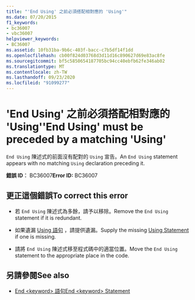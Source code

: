 ```yaml
---
title: "'End Using' 之前必須搭配相對應的 'Using'"
ms.date: 07/20/2015
f1_keywords:
- bc36007
- vbc36007
helpviewer_keywords:
- BC36007
ms.assetid: 10fb31ba-9b6c-403f-bacc-c7b5df14f1dd
ms.openlocfilehash: cb00f824d03768d3d11d16c890627d69e83ac8fe
ms.sourcegitcommit: bf5c5850654187705bc94cc40ebfb62fe346ab02
ms.translationtype: MT
ms.contentlocale: zh-TW
ms.lasthandoff: 09/23/2020
ms.locfileid: "91099277"
---
```

# <a name="end-using-must-be-preceded-by-a-matching-using"></a><span data-ttu-id="75029-102">'End Using' 之前必須搭配相對應的 'Using'</span><span class="sxs-lookup"><span data-stu-id="75029-102">'End Using' must be preceded by a matching 'Using'</span></span>

<span data-ttu-id="75029-103">`End Using` 陳述式的前面沒有配對的 `Using` 宣告。</span><span class="sxs-lookup"><span data-stu-id="75029-103">An `End Using` statement appears with no matching `Using` declaration preceding it.</span></span>  
  
 <span data-ttu-id="75029-104">**錯誤 ID︰** BC36007</span><span class="sxs-lookup"><span data-stu-id="75029-104">**Error ID:** BC36007</span></span>  
  
## <a name="to-correct-this-error"></a><span data-ttu-id="75029-105">更正這個錯誤</span><span class="sxs-lookup"><span data-stu-id="75029-105">To correct this error</span></span>  
  
- <span data-ttu-id="75029-106">若 `End Using` 陳述式為多餘，請予以移除。</span><span class="sxs-lookup"><span data-stu-id="75029-106">Remove the `End Using` statement if it is redundant.</span></span>  
  
- <span data-ttu-id="75029-107">如果遺漏 [Using 語句](../language-reference/statements/using-statement.md) ，請提供遺漏。</span><span class="sxs-lookup"><span data-stu-id="75029-107">Supply the missing [Using Statement](../language-reference/statements/using-statement.md) if one is missing.</span></span>  
  
- <span data-ttu-id="75029-108">請將 `End Using` 陳述式移至程式碼中的適當位置。</span><span class="sxs-lookup"><span data-stu-id="75029-108">Move the `End Using` statement to the appropriate place in the code.</span></span>  
  
## <a name="see-also"></a><span data-ttu-id="75029-109">另請參閱</span><span class="sxs-lookup"><span data-stu-id="75029-109">See also</span></span>

- [<span data-ttu-id="75029-110">End \<keyword> 語句</span><span class="sxs-lookup"><span data-stu-id="75029-110">End \<keyword> Statement</span></span>](../language-reference/statements/end-keyword-statement.md)
